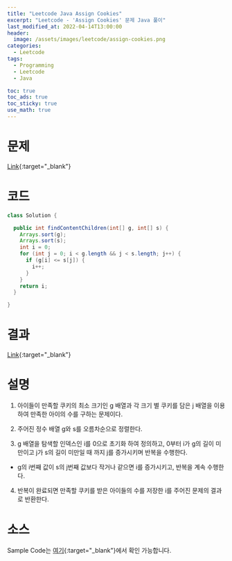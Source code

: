 ```yaml
---
title: "Leetcode Java Assign Cookies"
excerpt: "Leetcode - 'Assign Cookies' 문제 Java 풀이"
last_modified_at: 2022-04-14T13:00:00
header:
  image: /assets/images/leetcode/assign-cookies.png
categories:
  - Leetcode
tags:
  - Programming
  - Leetcode
  - Java

toc: true
toc_ads: true
toc_sticky: true
use_math: true
---
```

# 문제
[Link](https://leetcode.com/problems/assign-cookies/){:target="_blank"}

# 코드
```java
class Solution {

  public int findContentChildren(int[] g, int[] s) {
    Arrays.sort(g);
    Arrays.sort(s);
    int i = 0;
    for (int j = 0; i < g.length && j < s.length; j++) {
      if (g[i] <= s[j]) {
        i++;
      }
    }
    return i;
  }

}
```

# 결과
[Link](https://leetcode.com/submissions/detail/679974327/){:target="_blank"}

# 설명
1. 아이들이 만족할 쿠키의 최소 크기인 g 배열과 각 크기 별 쿠키를 담은 j 배열을 이용하여 만족한 아이의 수를 구하는 문제이다.

2. 주어진 정수 배열 g와 s를 오름차순으로 정렬한다.

3. g 배열을 탐색할 인덱스인 i를 0으로 초기화 하여 정의하고, 0부터 i가 g의 길이 미만이고 j가 s의 길이 미만일 때 까지 j를 증가시키며 반복을 수행한다.
- g의 i번째 값이 s의 j번째 값보다 작거나 같으면 i를 증가시키고, 반복을 계속 수행한다.

4. 반복이 완료되면 만족할 쿠키를 받은 아이들의 수를 저장한 i를 주어진 문제의 결과로 반환한다.

# 소스
Sample Code는 [여기](https://github.com/GracefulSoul/leetcode/blob/master/src/main/java/gracefulsoul/problems/AssignCookies.java){:target="_blank"}에서 확인 가능합니다.